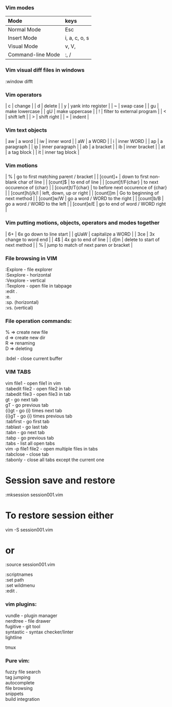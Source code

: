 


### Vim modes

  | Mode              | keys           |
  | :-                | :-             |
  | Normal Mode       | Esc            |
  | Insert Mode       | i, a, c, o, s  |
  | Visual Mode       | v, V, <Ctrl-v> |
  | Command-line Mode | :, /           |


### Vim visual diff files in windows
:window difft


### Vim operators

  |  c   |  change                      |
  |  d   |  delete                      |
  |  y   |  yank into register          |
  |  ~   |  swap case                   |
  |  gu  |  make lowercase              |
  |  gU  |  make uppercase              |
  |  !   |  filter to external program  |
  |  <   |  shift left                  |
  |  >   |  shift right                 |
  |  =   |  indent                      |


### Vim text objects

  |  aw   |  a word            |
  |  iw   |  inner word        |
  |  aW   |  a WORD            |
  |  i    |  inner WORD        |
  |  ap   |  a paragraph       |
  |  ip   |  inner paragraph   |
  |  ab   |  a bracket         |
  |  ib   |  inner bracket     |
  |  at   |  a tag block       |
  |  it   |  inner tag block   |


### Vim motions

  |  %                  |  go to first matching parent / bracket  |
  |  [count]+           |  down to first non-blank char of line   |
  |  [count]$           |  to end of line                         |
  |  [count]f/F{char}   |  to next occurence of {char}            |
  |  [count]t/T{char}   |  to before next occurence of {char}     |
  |  [count]h/j/k/l     |  left, down, up or right                |
  |  [count]]m          |  Go to beginning of next method         |
  |  [count]w/W         |  go a word / WORD to the right          |
  |  [count]b/B         |  go a word / WORD to the left           |
  |  [count]e/E         |  go to end of word / WORD right         |


### Vim putting motions, objects, operators and modes together

  |  6+    |  6x go down to line start                |
  |  gUaW  |  capitalize a WORD                       |
  |  3ce   |  3x change to word end                   |
  |  4$    |  4x go to end of line                    |
  |  d]m   |  delete to start of next method          |
  |  %     |  jump to match of next paren or bracket  |


### File browsing in VIM

:Explore - file explorer  
:Sexplore - horizontal  
:Vexplore - vertical  
:Texplore - open file in tabpage  
:edit .  
:e.  
:sp. (horizontal)  
:vs. (vertical)  

   ### File operation commands:
   %  =>  create new file  
   d  =>  create new dir  
   R  =>  renaming  
   D  =>  deleting  

:bdel - close current buffer  


### VIM TABS
vim file1 - open file1 in vim  
:tabedit file2 - open file2 in tab  
:tabedit file3 - open file3 in tab  
gt - go next tab  
gT - go previous tab  
{i}gt - go {i} times next tab  
{i}gT - go {i} times previous tab  
:tabfirst - go first tab  
:tablast - go last tab  
:tabn - go next tab  
:tabp - go previous tab  
:tabs - list all open tabs  
vim -p file1 file2 - open multiple files in tabs  
:tabclose - close tab  
:tabonly - close all tabs except the current one  
   # Session save and restore
   :mksession session001.vim  
   # To restore session either
   vim -S session001.vim  
   # or
   :source session001.vim  


:scriptnames  
:set path  
:set wildmenu  
:edit .  


### vim plugins:
vundle    - plugin manager  
nerdtree  - file drawer  
fugitive  - git tool  
syntastic - syntax checker/linter  
lightline  


tmux  


### Pure vim:

fuzzy file search  
tag jumping  
autocomplete  
file browsing  
snippets  
build integration  

